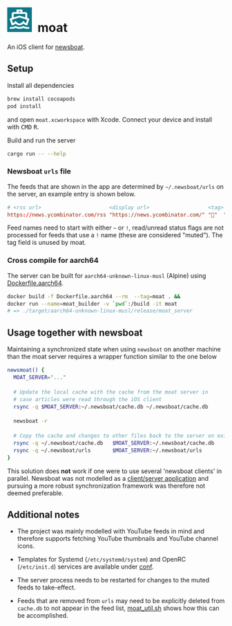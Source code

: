 <h1>
  <img src="./moat/Assets.xcassets/AppIcon.appiconset/57.png">&nbsp;&nbsp;moat
</h1>

An iOS client for [newsboat](https://github.com/newsboat/newsboat).

## Setup
Install all dependencies
```bash
brew install cocoapods
pod install
```
and open `moat.xcworkspace` with Xcode. Connect your device and install with
<kbd>CMD</kbd> <kbd>R</kbd>.

Build and run the server
```bash
cargo run -- --help
```

### Newsboat `urls` file
The feeds that are shown in the app are determined by `~/.newsboat/urls` on
the server, an example entry is shown below.
```conf
# <rss url>                      <display url>                   <tag> <name>
https://news.ycombinator.com/rss "https://news.ycombinator.com/" "🔖"  "~Hacker News"
```
Feed names need to start with either `~` or `!`, read/unread status flags
are not processed for feeds that use a `!` name (these are considered "muted").
The tag field is unused by moat.

### Cross compile for aarch64
The server can be built for `aarch64-unknown-linux-musl` (Alpine) using
[Dockerfile.aarch64](/Dockerfile.aarch64).
```bash
docker build -f Dockerfile.aarch64 --rm  --tag=moat . &&
docker run --name=moat_builder -v `pwd`:/build -it moat
# => ./target/aarch64-unknown-linux-musl/release/moat_server
```

## Usage together with newsboat
Maintaining a synchronized state when using `newsboat` on another machine than
the moat server requires a wrapper function similar to the one below
```bash
newsmoat() {
  MOAT_SERVER="..."

  # Update the local cache with the cache from the moat server in
  # case articles were read through the iOS client
  rsync -q $MOAT_SERVER:~/.newsboat/cache.db ~/.newsboat/cache.db

  newsboat -r

  # Copy the cache and changes to other files back to the server on exit
  rsync -q ~/.newsboat/cache.db   $MOAT_SERVER:~/.newsboat/cache.db
  rsync -q ~/.newsboat/urls       $MOAT_SERVER:~/.newsboat/urls
}
```
This solution does **not** work if one were to use several 'newsboat clients'
in parallel. Newsboat was not modelled as a [client/server
application](https://github.com/newsboat/newsboat/issues/471) and pursuing a
more robust synchronization framework was therefore not deemed preferable.

## Additional notes
* The project was mainly modelled with YouTube feeds in mind and therefore
  supports fetching YouTube thumbnails and YouTube channel icons.

* Templates for Systemd (`/etc/systemd/system`) and OpenRC (`/etc/init.d`)
  services are available under [conf](/conf).

* The server process needs to be restarted for changes to the muted feeds to
  take-effect.

* Feeds that are removed from `urls` may need to be explicitly deleted from
  `cache.db` to not appear in the feed list,
  [moat_util.sh](/scripts/moat_util.sh) shows how this can be accomplished.

